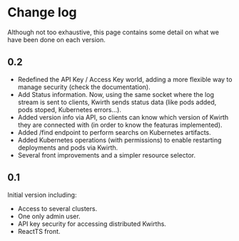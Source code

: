# Change log
Although not too exhaustive, this page contains some detail on what we have been done on each version.

## 0.2

  - Redefined the API Key / Access Key world, adding a more flexible way to manage security (check the documentation).
  - Add Status information. Now, using the same socket where the log stream is sent to clients, Kwirth sends status data (like pods added, pods stoped, Kubernetes errors...).
  - Added version info via API, so clients can know which version of Kwirth they are connected with (in order to know the featuras implemented).
  - Added /find endpoint to perform searchs on Kubernetes artifacts.
  - Added Kubernetes operations (with permissions) to enable restarting deployments and pods via Kwirth.
  - Several front improvements and a simpler resource selector.

## 0.1

Initial version including:
  - Access to several clusters.
  - One only admin user.
  - API key security for accessing distributed Kwirths.
  - ReactTS front.
  